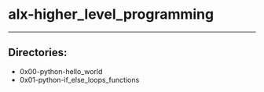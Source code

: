 # alx-higher_level_programming

---
## Directories:
* 0x00-python-hello_world
* 0x01-python-if_else_loops_functions
